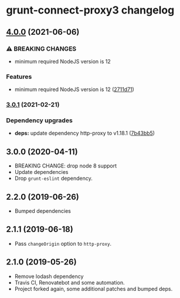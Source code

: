 # grunt-connect-proxy3 changelog

## [4.0.0](https://github.com/ext/grunt-connect-proxy/compare/v3.0.1...v4.0.0) (2021-06-06)

### ⚠ BREAKING CHANGES

-   minimum required NodeJS version is 12

### Features

-   minimum required NodeJS version is 12 ([2711d71](https://github.com/ext/grunt-connect-proxy/commit/2711d71aa7c6494a14971d56805d1947a2574b41))

### [3.0.1](https://github.com/ext/grunt-connect-proxy/compare/v3.0.0...v3.0.1) (2021-02-21)

### Dependency upgrades

-   **deps:** update dependency http-proxy to v1.18.1 ([7b43bb5](https://github.com/ext/grunt-connect-proxy/commit/7b43bb5d7f743300e99c84c38a6ec5bf2ddba664))

## 3.0.0 (2020-04-11)

-   BREAKING CHANGE: drop node 8 support
-   Update dependencies
-   Drop `grunt-eslint` dependency.

## 2.2.0 (2019-06-26)

-   Bumped dependencies

## 2.1.1 (2019-06-18)

-   Pass `changeOrigin` option to `http-proxy`.

## 2.1.0 (2019-05-26)

-   Remove lodash dependency
-   Travis CI, Renovatebot and some automation.
-   Project forked again, some additional patches and bumped deps.
